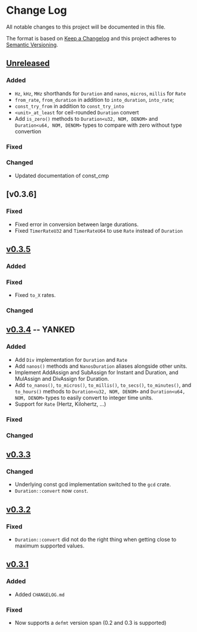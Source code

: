 # Change Log

All notable changes to this project will be documented in this file.

The format is based on [Keep a Changelog](http://keepachangelog.com/)
and this project adheres to [Semantic Versioning](http://semver.org/).

## [Unreleased]

### Added

- `Hz`, `kHz`, `MHz` shorthands for `Duration` and `nanos`, `micros`, `millis` for `Rate`
- `from_rate`, `from_duration` in addition to `into_duration`, `into_rate`;
- `const_try_from` in addition to `const_try_into`
- `<unit>_at_least` for ceil-rounded `Duration` convert
- Add `is_zero()` methods to `Duration<u32, NOM, DENOM>` and
  `Duration<u64, NOM, DENOM>` types to compare with zero without type convertion

### Fixed

### Changed

- Updated documentation of const_cmp

## [v0.3.6] 

### Fixed

- Fixed error in conversion between large durations.
- Fixed `TimerRateU32` and `TimerRateU64` to use `Rate` instead of `Duration`

## [v0.3.5] 

### Added

### Fixed

- Fixed `to_X` rates.

### Changed

## [v0.3.4] -- YANKED

### Added

- Add `Div` implementation for `Duration` and `Rate`
- Add `nanos()` methods and `NanosDuration` aliases alongside other units.
- Implement AddAssign and SubAssign for Instant and Duration, and
  MulAssign and DivAssign for Duration.
- Add `to_nanos()`, `to_micros()`, `to_millis()`, `to_secs()`, `to_minutes()`,
  and `to_hours()` methods to `Duration<u32, NOM, DENOM>` and
  `Duration<u64, NOM, DENOM>` types to easily convert to integer time units.
- Support for `Rate` (Hertz, Kilohertz, ...)

### Fixed

### Changed

## [v0.3.3]

### Changed

- Underlying const gcd implementation switched to the `gcd` crate.
- `Duration::convert` now `const`.

## [v0.3.2]

### Fixed

- `Duration::convert` did not do the right thing when getting close to maximum supported values.

## [v0.3.1]

### Added

- Added `CHANGELOG.md`

### Fixed

- Now supports a `defmt` version span (0.2 and 0.3 is supported)

[Unreleased]: https://github.com/korken89/fugit/compare/v0.3.5...HEAD
[v0.3.5]: https://github.com/korken89/fugit/compare/v0.3.4...v0.3.5
[v0.3.4]: https://github.com/korken89/fugit/compare/v0.3.3...v0.3.4
[v0.3.3]: https://github.com/korken89/fugit/compare/v0.3.2...v0.3.3
[v0.3.2]: https://github.com/korken89/fugit/compare/v0.3.1...v0.3.2
[v0.3.1]: https://github.com/korken89/fugit/compare/v0.3.0...v0.3.1
